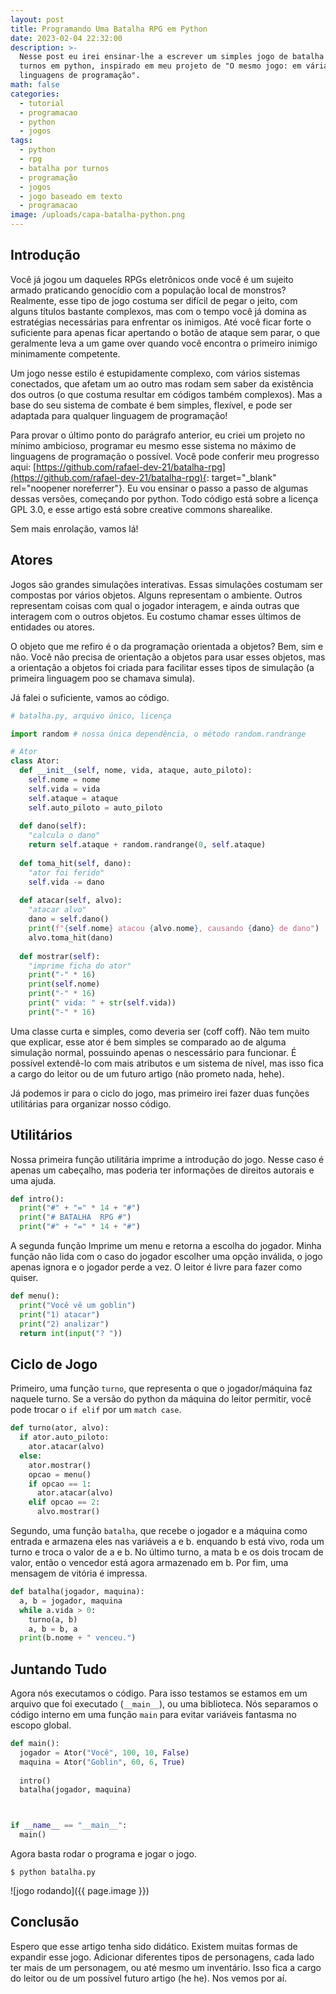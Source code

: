 ```yaml
---
layout: post
title: Programando Uma Batalha RPG em Python
date: 2023-02-04 22:32:00
description: >-
  Nesse post eu irei ensinar-lhe a escrever um simples jogo de batalha por
  turnos em python, inspirado em meu projeto de "O mesmo jogo: em várias
  linguagens de programação".
math: false
categories:
  - tutorial
  - programacao
  - python
  - jogos
tags:
  - python
  - rpg
  - batalha por turnos
  - programação
  - jogos
  - jogo baseado em texto
  - programacao
image: /uploads/capa-batalha-python.png
---
```

## Introdução

Você já jogou um daqueles RPGs eletrônicos onde você é um sujeito armado praticando genocídio com a população local de monstros? Realmente, esse tipo de jogo costuma ser difícil de pegar o jeito, com alguns títulos bastante complexos, mas com o tempo você já domina as estratégias necessárias para enfrentar os inimigos. Até você ficar forte o suficiente para apenas ficar apertando o botão de ataque sem parar, o que geralmente leva a um game over quando você encontra o primeiro inimigo minimamente competente.

Um jogo nesse estilo é estupidamente complexo, com vários sistemas conectados, que afetam um ao outro mas rodam sem saber da existência dos outros (o que costuma resultar em códigos também complexos). Mas a base do seu sistema de combate é bem simples, flexível, e pode ser adaptada para qualquer linguagem de programação!

Para provar o último ponto do parágrafo anterior, eu criei um projeto no mínimo ambicioso, programar eu mesmo esse sistema no máximo de linguagens de programação o possível. Você pode conferir meu progresso aqui: [https://github.com/rafael-dev-21/batalha-rpg](https://github.com/rafael-dev-21/batalha-rpg){: target="_blank" rel="noopener noreferrer"}. Eu vou ensinar o passo a passo de algumas dessas versões, começando por python. Todo código está sobre a licença GPL 3.0, e esse artigo está sobre creative commons sharealike.

Sem mais enrolação, vamos lá!

## Atores

Jogos são grandes simulações interativas. Essas simulações costumam ser compostas por vários objetos. Alguns representam o ambiente. Outros representam coisas com qual o jogador interagem, e ainda outras que interagem com o outros objetos. Eu costumo chamar esses últimos de entidades ou atores.

O objeto que me refiro é o da programação orientada a objetos? Bem, sim e não. Você não precisa de orientação a objetos para usar esses objetos, mas a orientação a objetos foi criada para facilitar esses tipos de simulação (a primeira linguagem poo se chamava simula).

Já falei o suficiente, vamos ao código.

```python
# batalha.py, arquivo único, licença

import random # nossa única dependência, o método random.randrange

# Ator
class Ator:
  def __init__(self, nome, vida, ataque, auto_piloto):
    self.nome = nome
    self.vida = vida
    self.ataque = ataque
    self.auto_piloto = auto_piloto
  
  def dano(self):
    "calcula o dano"
    return self.ataque + random.randrange(0, self.ataque)
  
  def toma_hit(self, dano):
    "ator foi ferido"
    self.vida -= dano
  
  def atacar(self, alvo):
    "atacar alvo"
    dano = self.dano()
    print(f"{self.nome} atacou {alvo.nome}, causando {dano} de dano")
    alvo.toma_hit(dano)
  
  def mostrar(self):
    "imprime ficha do ator"
    print("-" * 16)
    print(self.nome)
    print("-" * 16)
    print(" vida: " + str(self.vida))
    print("-" * 16) 
```

Uma classe curta e simples, como deveria ser (coff coff). Não tem muito que explicar, esse ator é bem simples se comparado ao de alguma simulação normal, possuindo apenas o nescessário para funcionar. É possível extendê-lo com mais atributos e um sistema de nível, mas isso fica a cargo do leitor ou de um futuro artigo (não prometo nada, hehe).

Já podemos ir para o ciclo do jogo, mas primeiro irei fazer duas funções utilitárias para organizar nosso código.

## Utilitários

Nossa primeira função utilitária imprime a introdução do jogo. Nesse caso é apenas um cabeçalho, mas poderia ter informações de direitos autorais e uma ajuda.

```python
def intro():
  print("#" + "=" * 14 + "#")
  print("# BATALHA  RPG #")
  print("#" + "=" * 14 + "#")
```

A segunda função Imprime um menu e retorna a escolha do jogador. Minha função não lida com o caso do jogador escolher uma opção inválida, o jogo apenas ignora e o jogador perde a vez. O leitor é livre para fazer como quiser.

```python
def menu():
  print("Você vê um goblin")
  print("1) atacar")
  print("2) analizar")
  return int(input("? "))
```

## Ciclo de Jogo

Primeiro, uma função `turno`, que representa o que o jogador/máquina faz naquele turno. Se a versão do python da máquina do leitor permitir, você pode trocar o `if elif` por um `match case`.

```python
def turno(ator, alvo):
  if ator.auto_piloto:
    ator.atacar(alvo)
  else:
    ator.mostrar()
    opcao = menu()
    if opcao == 1:
      ator.atacar(alvo)
    elif opcao == 2:
      alvo.mostrar()
```

Segundo, uma função `batalha`, que recebe o jogador e a máquina como entrada e armazena eles nas variáveis a e b. enquando b está vivo, roda um turno e troca o valor de a e b. No último turno, a mata b e os dois trocam de valor, então o vencedor está agora armazenado em b. Por fim, uma mensagem de vitória é impressa.

```python
def batalha(jogador, maquina):
  a, b = jogador, maquina
  while a.vida > 0:
    turno(a, b)
    a, b = b, a
  print(b.nome + " venceu.")
```

## Juntando Tudo

Agora nós executamos o código. Para isso testamos se estamos em um arquivo que foi executado (`__main__`), ou uma biblioteca. Nós separamos o código interno em uma função `main` para evitar variáveis fantasma no escopo global.

```python
def main():
  jogador = Ator("Você", 100, 10, False)
  maquina = Ator("Goblin", 60, 6, True)
  
  intro()
  batalha(jogador, maquina)



if __name__ == "__main__":
  main()
```

Agora basta rodar o programa e jogar o jogo.

```terminal
$ python batalha.py
```

![jogo rodando]({{ page.image }})

## Conclusão

Espero que esse artigo tenha sido didático. Existem muitas formas de expandir esse jogo. Adicionar diferentes tipos de personagens, cada lado ter mais de um personagem, ou até mesmo um inventário. Isso fica a cargo do leitor ou de um possível futuro artigo (he he). Nos vemos por aí.